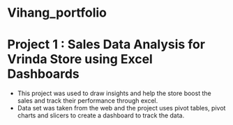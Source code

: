 # Vihang_portfolio

# Project 1 : Sales Data Analysis for Vrinda Store using Excel Dashboards

* This project was used to draw insights and help the store boost the sales and track their performance through excel.
* Data set was taken from the web and the project uses pivot tables, pivot charts and slicers to create a dashboard to track the data.



